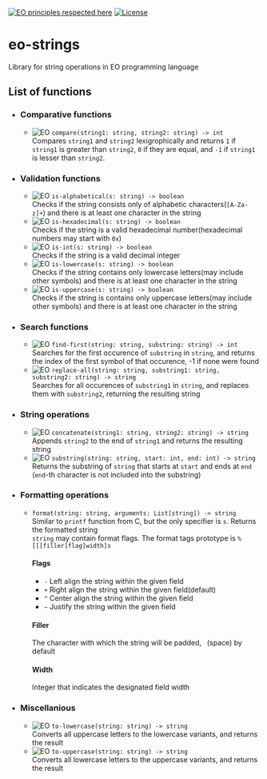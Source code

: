 [![EO principles respected here](https://www.elegantobjects.org/badge.svg)](https://www.elegantobjects.org)
[![License](https://img.shields.io/badge/license-MIT-green.svg)](https://github.com/timolai-andrievich/eo-strings/blob/main/LICENSE)
# eo-strings
Library for string operations in EO programming language
## List of functions
- ### Comparative functions
  - ![EO](https://github.com/timolai-andrievich/eo-strings/blob/marking-in-progress/readme-assets/eo.svg) `compare(string1: string, string2: string) -> int`  
    Compares `string1` and `string2` lexigrophically and returns `1` if `string1` is greater than `string2`, `0` if they are equal, and `-1` if `string1` is lesser than `string2`.
- ### Validation functions
  - ![EO](https://github.com/timolai-andrievich/eo-strings/blob/marking-in-progress/readme-assets/eo.svg) `is-alphabetical(s: string) -> boolean`  
    Checks if the string consists only of alphabetic characters(`[A-Za-z]+`) and there is at least one character in the string
  - ![EO](https://github.com/timolai-andrievich/eo-strings/blob/marking-in-progress/readme-assets/eo.svg) `is-hexadecimal(s: string) -> boolean`  
    Checks if the string is a valid hexadecimal number(hexadecimal numbers may start with `0x`)
  - ![EO](https://github.com/timolai-andrievich/eo-strings/blob/marking-in-progress/readme-assets/eo.svg) `is-int(s: string) -> boolean`  
    Checks if the string is a valid decimal integer
  - ![EO](https://github.com/timolai-andrievich/eo-strings/blob/marking-in-progress/readme-assets/eo.svg) `is-lowercase(s: string) -> boolean`  
    Checks if the string contains only lowercase letters(may include other symbols) and there is at least one character in the string
  - ![EO](https://github.com/timolai-andrievich/eo-strings/blob/marking-in-progress/readme-assets/eo.svg) `is-uppercase(s: string) -> boolean`  
    Checks if the string is contains only uppercase letters(may include other symbols) and there is at least one character in the string
- ### Search functions
  - ![EO](https://github.com/timolai-andrievich/eo-strings/blob/marking-in-progress/readme-assets/eo.svg) `find-first(string: string, substring: string) -> int`  
    Searches for the first occurence of `substring` in `string`, and returns the index of the first symbol of that occurence, -1 if none were found
  - ![EO](https://github.com/timolai-andrievich/eo-strings/blob/marking-in-progress/readme-assets/eo.svg) `replace-all(string: string, substring1: string, substring2: string) -> string`  
    Searches for all occurences of `substring1` in `string`, and replaces them with `substring2`, returning the resulting string
- ### String operations
  - ![EO](https://github.com/timolai-andrievich/eo-strings/blob/marking-in-progress/readme-assets/eo.svg) `concatenate(string1: string, string2: string) -> string`  
    Appends `string2` to the end of `string1` and returns the resulting string
  - ![EO](https://github.com/timolai-andrievich/eo-strings/blob/marking-in-progress/readme-assets/eo.svg) `substring(string: string, start: int, end: int) -> string`  
    Returns the substring of `string` that starts at `start` and ends at `end` (`end`-th character is not included into the substring)
- ### Formatting operations
  - `format(string: string, arguments: List[string]) -> string`  
    Similar to `printf` function from C, but the only specifier is `s`. Returns the formatted string  
    `string` may contain format flags. The format tags prototype is `%[[[filler]flag]width]s`
    #### Flags
    - `-` Left align the string within the given field
    - `+` Right align the string within the given field(default) 
    - `^` Center align the string within the given field
    - `~` Justify the string within the given field
    #### Filler
    The character with which the string will be padded, ` `(space) by default
    #### Width
    Integer that indicates the designated field width
- ### Miscellanious
  - ![EO](https://github.com/timolai-andrievich/eo-strings/blob/marking-in-progress/readme-assets/eo.svg) `to-lowercase(string: string) -> string`  
    Converts all uppercase letters to the lowercase variants, and returns the result
  - ![EO](https://github.com/timolai-andrievich/eo-strings/blob/marking-in-progress/readme-assets/eo.svg) `to-uppercase(string: string) -> string`  
    Converts all lowercase letters to the uppercase variants, and returns the result
